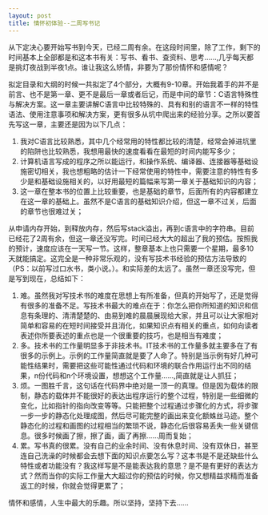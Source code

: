 ```yaml
---
layout: post
title: 情怀初体验--二周写书记
---
```


从下定决心要开始写书到今天，已经二周有余。在这段时间里，除了工作，剩下的时间基本上全部都是和这本书有关：写书、看书、查资料、思考......,几乎每天都是挑灯夜战到半夜1点。谁让我这么矫情，非要为了那份情怀和感情呢？     

拟定目录和大纲的时候一共拟定了4个部分，大概有9-10章。开始我着手的并不是前言、也不是第一章、更不是最后一章或者后记，而是中间的章节：C语言特殊性与解决方案。这一章主要讲解C语言中比较特殊的、具有和别的语言不一样的特性语法、使用注意事项和解决方案，更有很多从坑中爬出来的经验分享。之所以要首先写这一章，主要还是因为以下几点：  

1. 我对C语言比较熟悉，其中几个经常用的特性都比较的清楚，经常会掉进坑里的陷阱也比较熟悉，我想用最快的速度看看在最短的时间内能写多少；    
2. 计算机语言写成的程序之所以能运行，和操作系统、编译器、连接器等基础设施密切相关，我也想粗略的估计一下经常使用的特性中，需要注意的特性有多少是和基础设施相关的，以好用最短的篇幅来写第一章关于基础知识的内容；    
3. 这一章在整本书的位置上比较重要，也是基础的章节，后面所有的内容都建立在这一章的基础上。虽然不是C语言的基础知识介绍，但这一章不过关，后面的章节也很难过关；

从申请内存开始，到释放内存，然后写stack溢出，再到c语言中的字符串。目前已经花了2周有余，但这一章还没写完。时间已经大大的超出了我的预估。按照我的预计，速度应该在一天写一节。这样，整章基本上也只需要一个星期，最多10天就能搞定。这完全是一种非常乐观的，没有写技术书经验的预估方法导致的（PS：以前写过口水书，类小说。）。和实际差的太远了。虽然一章还没写完，但是写到现在，总结如下：    

1. 难。虽然我对写技术书的难度在思想上有所准备，但真的开始写了，还是觉得有很多的准备不足。写技术书最大的难点在于：你怎么把你所知道的知识和信息有条理的、清清楚楚的、由易到难的晨晨展现给大家，并且可以让大家相对简单和容易的在短时间接受并且消化，如果知识点有相关的重点，如何向读者表述你所要表述的重点也是一个很重要的技巧，也是相当有难度；  
2. 多。技术书的工作量明显多于非技术书。IT技术书的工作量多就主要多在了有很多的示例上。示例的工作量简直就是要了人命了。特别是当示例有好几种可能性结果时，需要把这些可能性通过代码和环境的联合作用运行出不同的结果，n份代码和n个环境设置，想想这个工作量......,简直就是让人抓狂；    
3. 烦。一图胜千言，这句话在代码界中绝对是一顶一的真理。但是因为载体的限制，静态的载体并不能很好的表达出程序运行的整个过程，特别是一些细微的变化，比如指针的指向改变等等。只能把整个过程通过步骤化的方式，将步骤一步一步的静态化处理成图，然后尽可能完整的画出来变化额蛛丝马迹。整个静态化的过程和画图的过程相当的繁琐不说，静态化后很容易丢失一些关键信息。很多时候画了擦，擦了画，画了再擦......周而复始；   
4. 累。写书真的很累。没有自己的业余时间、没有休息时间、没有双休日，甚至连自己洗澡的时候都会去想下面的知识点要怎么写？这本书是不是还缺些什么特性或者功能没有？我这样写是不是能表达我的意思？是不是有更好的表达方式？然而当你的实际工作量大大超过你的预估的时候，你又想精益求精而准备返工的时候，你就会觉得更累了；

情怀和感情，人生中最大的乐趣。所以坚持，坚持下去......



